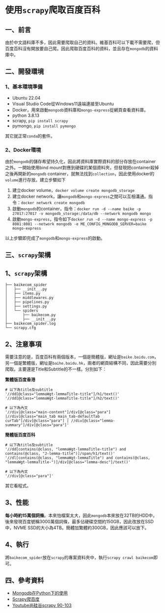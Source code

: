 # 使用`scrapy`爬取百度百科
## 一、前言
由於中文語料庫不多，因此需要爬取自己的資料。維基百科可以下載不需要爬，但百度百科沒有開放要自己爬。因此爬取百度百科的資料，並且存在`mongodb`的資料庫中。

## 二、開發環境
### 1、基本環境準備
* Ubuntu 22.04
* Visual Studio Code從Windows11遠端連接至Ubuntu
* Docker，用來啟動`mongodb`資料庫和`mongo-express`從網頁查看資料庫。
* python 3.8.13
* scrapy, `pip install scrapy`
* pymongo, `pip install pymongo`

其它就正常`conda`的套件。


### 2、Docker環境
由於`mongodb`的儲存希望持久化，因此將資料庫實際資料的部分存放在container之外。一開始使用bind mount對應到硬碟的某個資料夾，但發現把container殺掉之後再開新的`mongodb` container，就無法找到`collection`，因此使用docker的`volume`進行存放。建立步驟如下

1. 建立docker volume，`docker volume create mongodb_storage`
2. 建立docker network，讓`mongodb`和`mongo-express`之間可以互相溝通。指令：`docker network create mongodb`
3. 啟動`mongodb`的container，指令：`docker run -d --name baike -p 27017:27017 -v mongodb_storage:/data/db --network mongodb mongo`
4. 啟動`mongo-express`，指令如下`docker run -d --name mongo-express -p 8081:8081 --network mongodb -e ME_CONFIG_MONGODB_SERVER=baike mongo-express`

以上步驟即完成了`mongodb`和`mongo-express`的啟動。

## 三、`scrapy`架構
## 1、`scrapy`架構
```
├── baikecom_spider
│   ├── __init__.py
│   ├── items.py
│   ├── middlewares.py
│   ├── pipelines.py
│   ├── settings.py
│   └── spiders
│       ├── baikecom.py
│       ├── __init__.py
├── baikecom_spider.log
└── scrapy.cfg
```

## 2、注意事項
需要注意的是，百度百科有兩個版本，一個是簡體版，網址是`baike.baidu.com`，另一個是繁體版，網址是`baihe.baidu.hk`，兩者的網頁結構不同，因此需要分別爬取。主要還是Title和Subtitle的不一樣。分別如下：

**繁體版百度香港**
```xpath=
# 以下為title及subtitle
'//dd[@class="lemmaWgt-lemmaTitle-title"]/h1/text()'
'//dd[@class="lemmaWgt-lemmaTitle-title"]/h2/text()'

# 以下為內文
'//div[@class="main-content"]/div[@class="para"] |//div[@class="main_tab main_tab-defaultTab  curTab"]/div[@class="para"] | //div[@class="lemma-summary"]/div[@class="para"]'
```
**簡體版百度百科**
```xpath=
# 以下為title及subtitle
'//dd[contains(@class, "lemmaWgt-lemmaTitle-title") and contains(@class, "J-lemma-title")]/span/h1/text()'
'//dl[contains(@class, "lemmaWgt-lemmaTitle") and contains(@class, "lemmaWgt-lemmaTitle-")]/div[@class="lemma-desc"]/text()'

# 以下為內文
'//div[@class="para"]'
```
其它看程式。

## 3、性能
**每小時約15萬個詞條**。本來怕檔案太大，因此`mongodb`本來放在32TB的HDD中，後來發現百度號稱3000萬個詞條，最多佔硬碟空間約150GB，因此改放在SSD中，NVME SSD的大小為4TB。簡體加繁體約300GB，因此應該可以放下。

## 4、執行
將`baikecom_spider`放在`scrapy`的專案資料夾中，執行`scrapy crawl baikecom`即可。

## 四、參考資料
* [Mongodb在Python下的使用](https://www.1ju.org/mongodb/mongodb-python)
* [Scrapy爬百度](https://github.com/vinsssss/EnhanceBaike)
* [Youtube尚硅谷scrapy 90-103](https://www.youtube.com/watch?v=wRllz8DWXUI)

